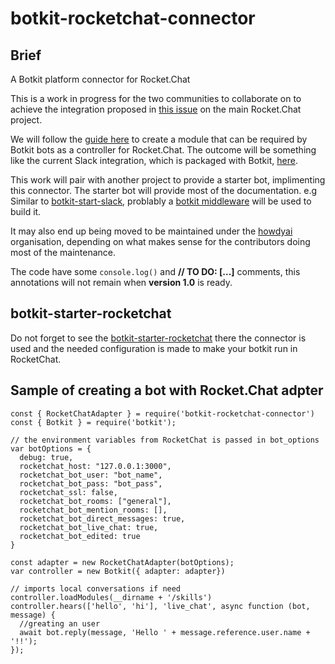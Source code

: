 # botkit-rocketchat-connector

## Brief
A Botkit platform connector for Rocket.Chat

This is a work in progress for the two communities to collaborate on to achieve the integration proposed in [this issue](https://github.com/RocketChat/Rocket.Chat/issues/9937) on the main Rocket.Chat project.

We will follow the [guide here](https://botkit.ai/docs/howto/build_connector.html) to create a module that can be required by Botkit bots as a controller for Rocket.Chat. The outcome will be something like the current Slack integration, which is packaged with Botkit, [here](https://github.com/howdyai/botkit/blob/master/lib/SlackBot.js).

This work will pair with another project to provide a starter bot, implimenting this connector. The starter bot will provide most of the documentation. e.g Similar to [botkit-start-slack](https://github.com/howdyai/botkit-starter-slack), problably a [botkit middleware](https://github.com/howdyai/botkit/blob/master/docs/readme-middlewares.md) will be used to build it.

It may also end up being moved to be maintained under the [howdyai](https://github.com/howdyai) organisation, depending on what makes sense for the contributors doing most of the maintenance.

The code have some `console.log()` and **// TO DO: [...]** comments, this annotations will not remain when **version 1.0** is ready.

## botkit-starter-rocketchat

Do not forget to see the [botkit-starter-rocketchat](https://github.com/RocketChat/botkit-starter-rocketchat) there the connector is used and the needed configuration is made to make your botkit run in RocketChat.

## Sample of creating a bot with Rocket.Chat adpter

```
const { RocketChatAdapter } = require('botkit-rocketchat-connector')
const { Botkit } = require('botkit');

// the environment variables from RocketChat is passed in bot_options
var botOptions = {
  debug: true,
  rocketchat_host: "127.0.0.1:3000",
  rocketchat_bot_user: "bot_name",
  rocketchat_bot_pass: "bot_pass",
  rocketchat_ssl: false,
  rocketchat_bot_rooms: ["general"],
  rocketchat_bot_mention_rooms: [],
  rocketchat_bot_direct_messages: true,
  rocketchat_bot_live_chat: true,
  rocketchat_bot_edited: true
}

const adapter = new RocketChatAdapter(botOptions);
var controller = new Botkit({ adapter: adapter})

// imports local conversations if need
controller.loadModules(__dirname + '/skills')
controller.hears(['hello', 'hi'], 'live_chat', async function (bot, message) {
  //greating an user  
  await bot.reply(message, 'Hello ' + message.reference.user.name + '!!');
});

```

